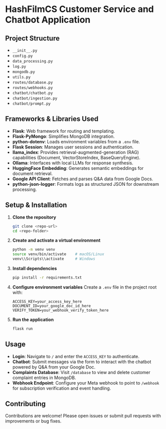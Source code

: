# HashFilmCS Customer Service and Chatbot Application

## Project Structure

- `__init__.py`
- `config.py`
- `data_processing.py`
- `log.py`
- `mongodb.py`
- `utils.py`
- `routes/database.py`
- `routes/webhooks.py`
- `chatbot/chatbot.py`
- `chatbot/ingestion.py`
- `chatbot/prompt.py`

## Frameworks & Libraries Used

- **Flask**: Web framework for routing and templating.
- **Flask-PyMongo**: Simplifies MongoDB integration.
- **python-dotenv**: Loads environment variables from a `.env` file.
- **Flask Session**: Manages user sessions and authentication.
- **llama_index**: Provides retrieval-augmented-generation (RAG) capabilities (Document, VectorStoreIndex, BaseQueryEngine).
- **Ollama**: Interfaces with local LLMs for response synthesis.
- **HuggingFace Embedding**: Generates semantic embeddings for document retrieval.
- **Google API Client**: Fetches and parses Q&A data from Google Docs.
- **python-json-logger**: Formats logs as structured JSON for downstream processing.

## Setup & Installation

1. **Clone the repository**
   ```bash
   git clone <repo-url>
   cd <repo-folder>
   ```
2. **Create and activate a virtual environment**
   ```bash
   python -m venv venv
   source venv/bin/activate    # macOS/Linux
   venv\\Scripts\\activate     # Windows
   ```
3. **Install dependencies**
   ```bash
   pip install -r requirements.txt
   ```
4. **Configure environment variables**
   Create a `.env` file in the project root with:
   ```env
   ACCESS_KEY=your_access_key_here
   DOCUMENT_ID=your_google_doc_id_here
   VERIFY_TOKEN=your_webhook_verify_token_here
   ```
5. **Run the application**
   ```bash
   flask run
   ```

## Usage

- **Login**: Navigate to `/` and enter the `ACCESS_KEY` to authenticate.
- **Chatbot**: Submit messages via the form to interact with the chatbot powered by Q&A from your Google Doc.
- **Complaints Database**: Visit `/database` to view and delete customer complaint entries in MongoDB.
- **Webhook Endpoint**: Configure your Meta webhook to point to `/webhook` for subscription verification and event handling.

## Contributing

Contributions are welcome! Please open issues or submit pull requests with improvements or bug fixes.
